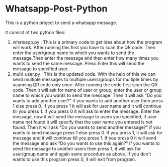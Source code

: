 # Whatsapp-Post-Python
This is a python project to send a whatsapp message.

It consist of two python files:
1. whatsapp.py :
                This is a primary code to get idea about how the program will work. After running this first you have to scan the QR code. Then enter the user/group name to which you wants to send the message.Then enter the message and then enter how many times you wants to send the same message. Press Enter this will send the message to specified user.
2. multi_user.py :
                This is the updated code. With the help of this we can send multiple messages to multiple users/groups for multiple times by scanning QR code only once. After running the code first scan the QR code. Then it will ask for name of user or group, enter the user or group name to which you wants to send the message. Then it will ask "Do you wants to add another user?" if you wants to add another user then press 1 else press 0. If you press 1 it will ask for user name and it will continue till you press 1. If you press 0 it will ask to enter the message. Enter the message, now it will send the message to users you specified, if user name not found it will specify that the user name you entered is not found. Then it wiil ask "Do you wants to send another message?" if you wants to send message press 1 else press 0. If you press 1, it will ask for message and it will continue till you press 1. If you press 0 it will send the message and ask "Do you wants to use this again?" if you wants to send the message to another users then press 1, it will ask for user/group name and again same procedure as above. If you don't wants to use this program press 0, it will exit from program.
